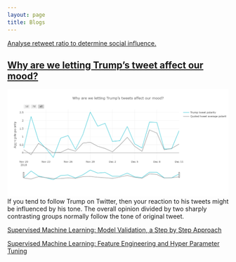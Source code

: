 ```yaml
---
layout: page
title: Blogs
---
```


[Analyse retweet ratio to determine social influence.](https://towardsdatascience.com/analyse-retweet-ratio-to-determine-social-influence-d83bda0559d)

## [Why are we letting Trump’s tweet affect our mood?](https://towardsdatascience.com/why-are-we-letting-trumps-tweet-affect-our-mood-7f9baafae3a7)
![](/img/blog_2_img_2.png)
If you tend to follow Trump on Twitter, then your reaction to his tweets might be influenced by his tone. The overall opinion divided by two sharply contrasting groups normally follow the tone of original tweet.

[Supervised Machine Learning: Model Validation, a Step by Step Approach](https://towardsdatascience.com/supervised-machine-learning-model-validation-a-step-by-step-approach-771109ae0253)

[Supervised Machine Learning: Feature Engineering and Hyper Parameter Tuning](https://towardsdatascience.com/supervised-machine-learning-feature-engineering-and-hyper-parameter-tuning-a3da583dd7b9)
